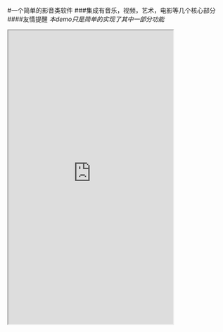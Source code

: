 #一个简单的影音类软件
###集成有音乐，视频，艺术，电影等几个核心部分
####友情提醒
*本demo只是简单的实现了其中一部分功能*

<iframe height=667 width=375 src="http://ww4.sinaimg.cn/mw690/e75a115bgw1f3rrbzv1m8g209v0diqv7.gif">

<img src="maweefeng/fanpianDemo/blob/master/2016-08-23%2022.38.29.gif?raw=true">


